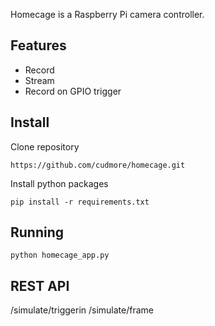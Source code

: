 Homecage is a Raspberry Pi camera controller.

## Features

- Record
- Stream
- Record on GPIO trigger

## Install

Clone repository

	https://github.com/cudmore/homecage.git
	
Install python packages

	pip install -r requirements.txt

## Running

	python homecage_app.py
		
## REST API

/simulate/triggerin
/simulate/frame

